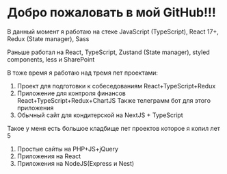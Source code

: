 # Добро пожаловать в мой GitHub!!!

В данный момент я работаю на стеке JavaScript (TypeScript), React 17+, Redux (State manager), Sass

Раньше работал на React, TypeScript, Zustand (State manager), styled components, less и SharePoint 

В тоже время я работаю над тремя пет проектами:
1) Проект для подготовки к собеседованиям React+TypeScript+Redux 
2) Приложение для контроля финансов React+TypeScript+Redux+ChartJS
Также телеграмм бот для этого приложения 
3) Обычный сайт для кондитерской на NextJS + TypeScript

Такое у меня есть большое кладбище пет проектов которое я копил лет 5
1) Простые сайты на PHP+JS+jQuery
2) Приложения на React
3) Приложения на NodeJS(Express и Nest)
